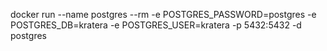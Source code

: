 docker run --name postgres --rm -e POSTGRES_PASSWORD=postgres -e POSTGRES_DB=kratera -e POSTGRES_USER=kratera -p 5432:5432 -d postgres
